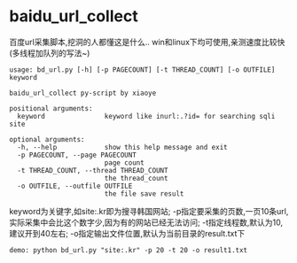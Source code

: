 # baidu_url_collect

百度url采集脚本,挖洞的人都懂这是什么.. win和linux下均可使用,亲测速度比较快(多线程加队列的写法~)
```
usage: bd_url.py [-h] [-p PAGECOUNT] [-t THREAD_COUNT] [-o OUTFILE] keyword

baidu_url_collect py-script by xiaoye

positional arguments:
  keyword               keyword like inurl:.?id= for searching sqli site

optional arguments:
  -h, --help            show this help message and exit
  -p PAGECOUNT, --page PAGECOUNT
                        page count
  -t THREAD_COUNT, --thread THREAD_COUNT
                        the thread_count
  -o OUTFILE, --outfile OUTFILE
                        the file save result

```
keyword为关键字,如site:.kr即为搜寻韩国网站; 
-p指定要采集的页数,一页10条url,实际采集中会比这个数字少,因为有的网站已经无法访问;
-t指定线程数,默认为10,建议开到40左右;
-o指定输出文件位置,默认为当前目录的result.txt下

```
demo: python bd_url.py "site:.kr" -p 20 -t 20 -o result1.txt
```
